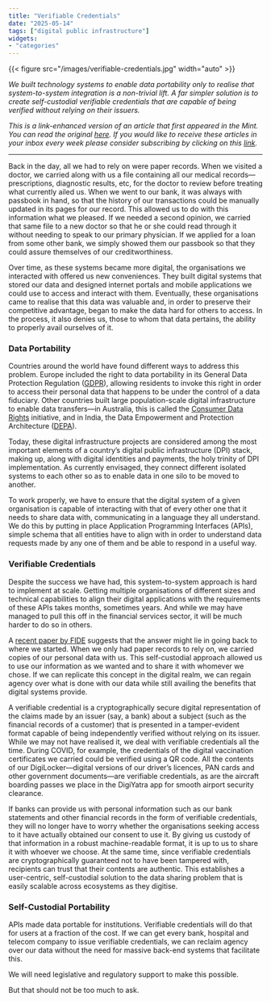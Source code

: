 ```yaml
---
title: "Verifiable Credentials"
date: "2025-05-14"
tags: ["digital public infrastructure"]
widgets: 
- "categories"
---
```


{{< figure src="/images/verifiable-credentials.jpg" width="auto" >}}

_We built technology systems to enable data portability only to realise that system-to-system integration is a non-trivial lift. A far simpler solution is to create self-custodial verifiable credentials that are capable of being verified without relying on their issuers._

<!--more-->
_This is a link-enhanced version of an article that first appeared in the Mint. You can read the original [here](https://archive.rahulmatthan.com/archive/1748510517.914127/www.livemint.com/opinion/online-views/digilocker-digiyatra-data-portability-digital-public-infrastructure-self-custodial-personal-data-gdpr-dpdp-dpi-qr-code-11747052653483.html). If you would like to receive these articles in your inbox every week please consider subscribing by clicking on this [link](https://paragraph.xyz/@exmachina)._

---

Back in the day, all we had to rely on were paper records. When we visited a doctor, we carried along with us a file containing all our medical records—prescriptions, diagnostic results, etc, for the doctor to review before treating what currently ailed us. When we went to our bank, it was always with passbook in hand, so that the history of our transactions could be manually updated in its pages for our record. This allowed us to do with this information what we pleased. If we needed a second opinion, we carried that same file to a new doctor so that he or she could read through it without needing to speak to our primary physician. If we applied for a loan from some other bank, we simply showed them our passbook so that they could assure themselves of our creditworthiness.

Over time, as these systems became more digital, the organisations we interacted with offered us new conveniences. They built digital systems that stored our data and designed internet portals and mobile applications we could use to access and interact with them. Eventually, these organisations came to realise that this data was valuable and, in order to preserve their competitive advantage, began to make the data hard for others to access. In the process, it also denies us, those to whom that data pertains, the ability to properly avail ourselves of it.

### Data Portability

Countries around the world have found different ways to address this problem. Europe included the right to data portability in its General Data Protection Regulation ([GDPR](https://gdpr-info.eu/)), allowing residents to invoke this right in order to access their personal data that happens to be under the control of a data fiduciary. Other countries built large population-scale digital infrastructure to enable data transfers—in Australia, this is called the [Consumer Data Rights](https://www.cdr.gov.au/) initiative, and in India, the Data Empowerment and Protection Architecture ([DEPA](https://www.niti.gov.in/sites/default/files/2023-03/Data-Empowerment-and-Protection-Architecture-A-Secure-Consent-Based.pdf)).

Today, these digital infrastructure projects are considered among the most important elements of a country’s digital public infrastructure (DPI) stack, making up, along with digital identities and payments, the holy trinity of DPI implementation. As currently envisaged, they connect different isolated systems to each other so as to enable data in one silo to be moved to another.

To work properly, we have to ensure that the digital system of a given organisation is capable of interacting with that of every other one that it needs to share data with, communicating in a language they all understand. We do this by putting in place Application Programming Interfaces (APIs), simple schema that all entities have to align with in order to understand data requests made by any one of them and be able to respond in a useful way.

### Verifiable Credentials

Despite the success we have had, this system-to-system approach is hard to implement at scale. Getting multiple organisations of different sizes and technical capabilities to align their digital applications with the requirements of these APIs takes months, sometimes years. And while we may have managed to pull this off in the financial services sector, it will be much harder to do so in others.

A [recent paper by FIDE](https://drive.google.com/file/d/1kOEvGqjsKxoYvK3KglB77-DmmiZIykhA/view) suggests that the answer might lie in going back to where we started. When we only had paper records to rely on, we carried copies of our personal data with us. This self-custodial approach allowed us to use our information as we wanted and to share it with whomever we chose. If we can replicate this concept in the digital realm, we can regain agency over what is done with our data while still availing the benefits that digital systems provide.

A verifiable credential is a cryptographically secure digital representation of the claims made by an issuer (say, a bank) about a subject (such as the financial records of a customer) that is presented in a tamper-evident format capable of being independently verified without relying on its issuer. While we may not have realised it, we deal with verifiable credentials all the time. During COVID, for example, the credentials of the digital vaccination certificates we carried could be verified using a QR code. All the contents of our DigiLocker—digital versions of our driver’s licences, PAN cards and other government documents—are verifiable credentials, as are the aircraft boarding passes we place in the DigiYatra app for smooth airport security clearance.

If banks can provide us with personal information such as our bank statements and other financial records in the form of verifiable credentials, they will no longer have to worry whether the organisations seeking access to it have actually obtained our consent to use it. By giving us custody of that information in a robust machine-readable format, it is up to us to share it with whoever we choose. At the same time, since verifiable credentials are cryptographically guaranteed not to have been tampered with, recipients can trust that their contents are authentic. This establishes a user-centric, self-custodial solution to the data sharing problem that is easily scalable across ecosystems as they digitise.

### Self-Custodial Portability

APIs made data portable for institutions. Verifiable credentials will do that for users at a fraction of the cost. If we can get every bank, hospital and telecom company to issue verifiable credentials, we can reclaim agency over our data without the need for massive back-end systems that facilitate this.

We will need legislative and regulatory support to make this possible. 

But that should not be too much to ask.
